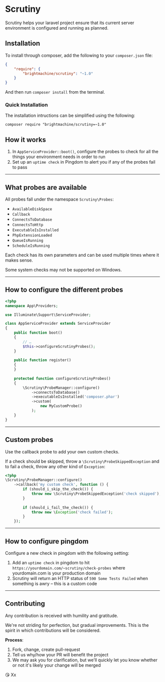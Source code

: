 # Scrutiny

Scrutiny helps your laravel project ensure that its current server
environment is configured and running as planned.

## Installation

To install through composer, add the following to your `composer.json` file:

```json
{
    "require": {
        "brightmachine/scrutiny": "~1.0"
    }
}
```

And then run `composer install` from the terminal.

### Quick Installation

The installation intructions can be simplified using the following:

    composer require "brightmachine/scrutiny=~1.0"

## How it works

1. In `AppServiceProvider::boot()`, configure the probes to check for all the things your environment needs in order to run 
2. Set up an `uptime check` in Pingdom to alert you if any of the probes fail to pass 

----

## What probes are available

All probes fall under the namespace `Scrutiny\Probes`:

- `AvailableDiskSpace`
- `Callback`
- `ConnectsToDatabase`
- `ConnectsToHttp`
- `ExecutableIsInstalled`
- `PhpExtensionLoaded`
- `QueueIsRunning`
- `ScheduleIsRunning`

Each check has its own parameters and can be used multiple times where it makes sense.

Some system checks may not be supported on Windows.

----

## How to configure the different probes

```php
<?php
namespace App\Providers;

use Illuminate\Support\ServiceProvider;

class AppServiceProvider extends ServiceProvider 
{
    public function boot()
    {
        // …
        $this->configureScrutinyProbes();
    }
    
    public function register()
    {
    }
    
    protected function configureScrutinyProbes()
    {
        \Scrutiny\ProbeManager::configure()
            ->connectsToDatabase()
            ->executableIsInstalled('composer.phar')
            ->custom(
                new MyCustomProbe()
            );
    }
}

```

----

## Custom probes

Use the callback probe to add your own custom checks.

If a check should be skipped, throw a `\Scrutiny\ProbeSkippedException` and to fail
a check, throw any other kind of `Exception`:

```php
<?php
\Scrutiny\ProbeManager::configure()
    ->callback('my custom check', function () {
        if (should_i_skip_the_check()) {
            throw new \Scrutiny\ProbeSkippedException('check skipped');
        }
        
        if (should_i_fail_the_check()) {
            throw new \Exception('check failed');
        }
    });
``` 

----

## How to configure pingdom

Configure a new check in pingdom with the following setting:

1. Add an `uptime check` in pingdom to hit `https://yourdomain.com/~scrutiny/check-probes` where yourdomain.com is your production domain
2. Scrutiny will return an HTTP status of `590 Some Tests Failed` when something is awry – this is a custom code 


----

## Contributing

Any contribution is received with humility and gratitude.

We're not striding for perfection, but gradual improvements. 
This is the spirit in which contributions will be considered.

**Process**:

1. Fork, change, create pull-request
2. Tell us why/how your PR will benefit the project 
3. We may ask you for clarification, but we'll quickly let you know whether or not it's likely your change will be merged

😘 Xx